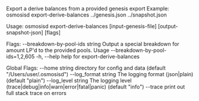 Export a derive balances from a provided genesis export
Example:
	osmosisd export-derive-balances ../genesis.json ../snapshot.json

Usage:
  osmosisd export-derive-balances [input-genesis-file] [output-snapshot-json] [flags]

Flags:
      --breakdown-by-pool-ids string   Output a special breakdown for amount LP'd to the provided pools. Usage --breakdown-by-pool-ids=1,2,605
  -h, --help                           help for export-derive-balances

Global Flags:
      --home string         directory for config and data (default "/Users/user/.osmosisd")
      --log_format string   The logging format (json|plain) (default "plain")
      --log_level string    The logging level (trace|debug|info|warn|error|fatal|panic) (default "info")
      --trace               print out full stack trace on errors
